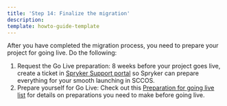 ```yaml
---
title: 'Step 14: Finalize the migration'
description: 
template: howto-guide-template
---
```


After you have completed the migration process, you need to prepare your project for going live. 
Do the following:
1. Request the Go Live preparation: 8 weeks before your project goes live, create a ticket in [Spryker Support portal](https://support.spryker.com/) so Spryker can prepare everything for your smooth launching in SCCOS.
2. Prepare yourself for Go Live: Check out this [Preparation for going live list](/docs/ca/dev/preparation-for-going-live.html#eight-weeks-before-go-live) for details on preparations you need to make before going live.
